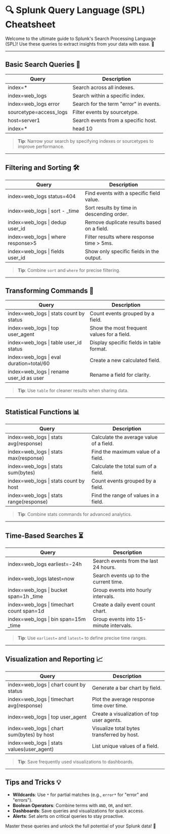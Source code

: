 # 🔍 Splunk Query Language (SPL) Cheatsheet

Welcome to the ultimate guide to Splunk's Search Processing Language (SPL)! Use these queries to extract insights from your data with ease. 🎉

---

## Basic Search Queries 📜

| **Query**                 | **Description**                              |
|---------------------------|----------------------------------------------|
| index=*                 | Search across all indexes.                  |
| index=web_logs          | Search within a specific index.             |
| index=web_logs error    | Search for the term "error" in events.      |
| sourcetype=access_logs  | Filter events by sourcetype.                |
| host=server1            | Search events from a specific host.         |
| index=* | head 10       | Return the first 10 results.                |

> **Tip**: Narrow your search by specifying indexes or sourcetypes to improve performance.

---

## Filtering and Sorting 🛠️

| **Query**                          | **Description**                                   |
|------------------------------------|-------------------------------------------------|
| index=web_logs status=404        | Find events with a specific field value.        |
| index=web_logs \| sort - _time    | Sort results by time in descending order.       |
| index=web_logs \| dedup user_id   | Remove duplicate results based on a field.      |
| index=web_logs \| where response>5| Filter results where response time > 5ms.       |
| index=web_logs \| fields user_id  | Show only specific fields in the output.        |

> **Tip**: Combine `sort` and `where` for precise filtering.

---

## Transforming Commands 🔄

| **Query**                              | **Description**                                     |
|----------------------------------------|---------------------------------------------------|
| index=web_logs \| stats count by status| Count events grouped by a field.                 |
| index=web_logs \| top user_agent       | Show the most frequent values for a field.       |
| index=web_logs \| table user_id status | Display specific fields in table format.         |
| index=web_logs \| eval duration=total/60| Create a new calculated field.                   |
| index=web_logs \| rename user_id as user| Rename a field for clarity.                      |

> **Tip**: Use `table` for cleaner results when sharing data.

---

## Statistical Functions 📊

| **Query**                              | **Description**                                     |
|----------------------------------------|---------------------------------------------------|
| index=web_logs \| stats avg(response)  | Calculate the average value of a field.          |
| index=web_logs \| stats max(response)  | Find the maximum value of a field.               |
| index=web_logs \| stats sum(bytes)     | Calculate the total sum of a field.              |
| index=web_logs \| stats count by host  | Count events grouped by a field.                 |
| index=web_logs \| stats range(response)| Find the range of values in a field.             |

> **Tip**: Combine stats commands for advanced analytics.

---

## Time-Based Searches ⏳

| **Query**                                 | **Description**                                   |
|-------------------------------------------|-------------------------------------------------|
| index=web_logs earliest=-24h            | Search events from the last 24 hours.           |
| index=web_logs latest=now               | Search events up to the current time.           |
| index=web_logs \| bucket span=1h _time   | Group events into hourly intervals.             |
| index=web_logs \| timechart count span=1d| Create a daily event count chart.               |
| index=web_logs \| bin span=15m _time     | Group events into 15-minute intervals.          |

> **Tip**: Use `earliest=` and `latest=` to define precise time ranges.

---

## Visualization and Reporting 📈

| **Query**                                  | **Description**                                   |
|--------------------------------------------|-------------------------------------------------|
| index=web_logs \| chart count by status    | Generate a bar chart by field.                  |
| index=web_logs \| timechart avg(response)  | Plot the average response time over time.       |
| index=web_logs \| top user_agent           | Create a visualization of top user agents.      |
| index=web_logs \| chart sum(bytes) by host | Visualize total bytes transferred by host.      |
| index=web_logs \| stats values(user_agent) | List unique values of a field.                 |

> **Tip**: Save frequently used visualizations to dashboards.

---

## Tips and Tricks 💡

- **Wildcards**: Use `*` for partial matches (e.g., `error*` for "error" and "errors").
- **Boolean Operators**: Combine terms with `AND`, `OR`, and `NOT`.
- **Dashboards**: Save queries and visualizations for quick access.
- **Alerts**: Set alerts on critical queries to stay proactive.

Master these queries and unlock the full potential of your Splunk data! 🚀
